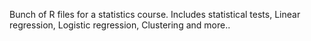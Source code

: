 Bunch of R files for a statistics course.
Includes statistical tests, Linear regression, Logistic regression, Clustering and more..
